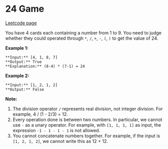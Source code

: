 # 24 Game
[Leetcode page](https://leetcode.com/problems/24-game/description)

You have 4 cards each containing a number from 1 to 9. You need to judge
whether they could operated through `*`, `/`, `+`, `-`, `(`, `)` to get the
value of 24.

**Example 1:**  

    
    
    **Input:** [4, 1, 8, 7]
    **Output:** True
    **Explanation:** (8-4) * (7-1) = 24
    

**Example 2:**  

    
    
    **Input:** [1, 2, 1, 2]
    **Output:** False
    

**Note:**  

  1. The division operator `/` represents real division, not integer division. For example, 4 / (1 - 2/3) = 12.
  2. Every operation done is between two numbers. In particular, we cannot use `-` as a unary operator. For example, with `[1, 1, 1, 1]` as input, the expression `-1 - 1 - 1 - 1` is not allowed.
  3. You cannot concatenate numbers together. For example, if the input is `[1, 2, 1, 2]`, we cannot write this as 12 + 12.

